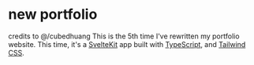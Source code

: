 # new portfolio
credits to @/cubedhuang
This is the 5th time I've rewritten my portfolio website. This time, it's a [SvelteKit](https://kit.svelte.dev/) app built with [TypeScript](https://www.typescriptlang.org/), and [Tailwind CSS](https://tailwindcss.com/).
